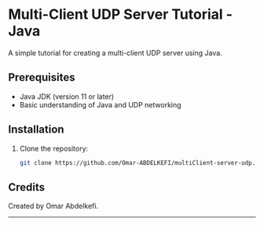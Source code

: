 

# Multi-Client UDP Server Tutorial - Java

A simple tutorial for creating a multi-client UDP server using Java.

## Prerequisites

- Java JDK (version 11 or later)
- Basic understanding of Java and UDP networking

## Installation

1. Clone the repository:
   ```bash
   git clone https://github.com/Omar-ABDELKEFI/multiClient-server-udp.git
   ```

## Credits

Created by Omar Abdelkefi.

---

